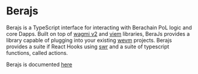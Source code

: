 # Berajs

Berajs is a TypeScript interface for interacting with Berachain PoL logic and core Dapps. Built on top of [wagmi v2](https://wagmi.sh/) and [viem](https://viem.sh/) libraries, BeraJs provides a library capable of plugging into your existing [wevm](https://wevm.dev/) projects. Berajs
provides a suite if React Hooks using [swr](https://swr.vercel.app/) and a suite of typescript functions, called actions.

Berajs is documented [here]("")